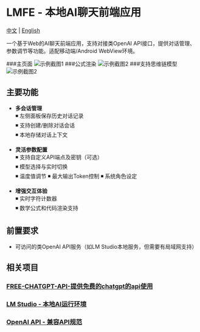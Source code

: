 # LMFE - 本地AI聊天前端应用

[中文](README.md) | [English](README_EN.md)

一个基于Web的AI聊天前端应用，支持对接类OpenAI API接口，提供对话管理、参数调节等功能。适配移动端/Android WebView环境。

###主页面
![示例截图1](https://s21.ax1x.com/2025/03/24/pEB6Kde.png)
###公式渲染
![示例截图2](https://s21.ax1x.com/2025/03/24/pEB6adg.png)
###支持思维链模型
![示例截图2](https://s21.ax1x.com/2025/03/24/pEBcKXV.png)



## 主要功能

- **多会话管理**  
  ◾ 左侧面板保存历史对话记录  
  ◾ 支持创建/删除对话会话  
  ◾ 本地存储对话上下文  

- **灵活参数配置**  
  ◾ 支持自定义API端点及密钥（可选）  
  ◾ 模型选择与实时切换  
  ◾ 温度值调节 
  ◾ 最大输出Token控制
  ◾ 系统角色设定

- **增强交互体验**  
  ◾ 实时字符计数器  
  ◾ 数学公式和代码渲染支持
  
## 前置要求
- 可访问的类OpenAI API服务（如LM Studio本地服务，但需要有局域网支持）
## 相关项目
### [FREE-CHATGPT-API-提供免费的chatgpt的api使用](https://github.com/popjane/free_chatgpt_api)
### [LM Studio - 本地AI运行环境](https://github.com/lmstudio-ai)
### [OpenAI API - 兼容API规范](https://platform.openai.com/docs/api-reference)
